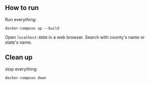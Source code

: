 ## How to run

Run everything: 
```shell script
docker-compose up --build
```
Open `localhost:8888` in a web browser. 
Search with county's name or state's name. 

## Clean up
stop everything:
```shell script
docker-compose down
```